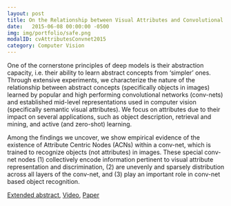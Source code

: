 ```yaml
---
layout: post
title: On the Relationship between Visual Attributes and Convolutional Networks
date:   2015-06-08 00:00:00 -0500
img: img/portfolio/safe.png
modalID: cvAttributesConvnet2015
category: Computer Vision
---
```

One of the cornerstone principles of deep models is their abstraction capacity, i.e. their ability to learn abstract concepts from ‘simpler’ ones. Through extensive experiments, we characterize the nature of the relationship between abstract concepts (specifically objects in images) learned by popular and high performing convolutional networks (conv-nets) and established mid-level representations used in computer vision (specifically semantic visual attributes). We focus on attributes due to their impact on several applications, such as object description, retrieval and mining, and active (and zero-shot) learning.

Among the findings we uncover, we show empirical evidence of the existence of Attribute Centric Nodes (ACNs) within a conv-net, which is trained to recognize objects (not attributes) in images. These special conv-net nodes (1) collectively encode information pertinent to visual attribute representation and discrimination, (2) are unevenly and sparsely distribution across all layers of the conv-net, and (3) play an important role in conv-net based object recognition.

[Extended abstract](http://www.cv-foundation.org/openaccess/content_cvpr_2015/app/1B_016_ext.pdf), [Video](https://drive.google.com/open?id=0B0ZXjo_p8lHBb3dDakFpNXRrUkU), [Paper](http://www.cv-foundation.org/openaccess/content_cvpr_2015/papers/Escorcia_On_the_Relationship_2015_CVPR_paper.pdf)
